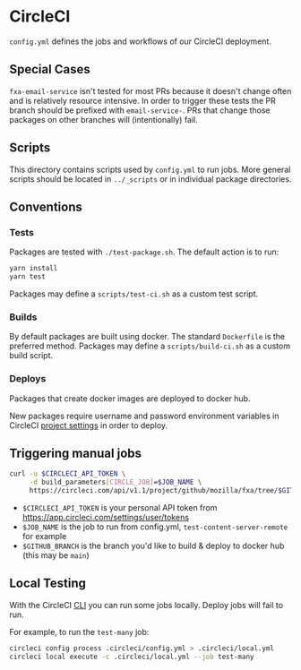 # CircleCI

`config.yml` defines the jobs and workflows of our CircleCI deployment.

## Special Cases

`fxa-email-service` isn't tested for most PRs because it doesn't change
often and is relatively resource intensive. In order to
trigger these tests the PR branch should be prefixed with `email-service-`.
PRs that change those packages on other branches will (intentionally) fail.

## Scripts

This directory contains scripts used by `config.yml` to run jobs. More
general scripts should be located in `../_scripts` or in individual
package directories.

## Conventions

### Tests

Packages are tested with `./test-package.sh`. The default action is to run:

```sh
yarn install
yarn test
```

Packages may define a `scripts/test-ci.sh` as a custom test script.

### Builds

By default packages are built using docker. The standard `Dockerfile`
is the preferred method. Packages may define a `scripts/build-ci.sh`
as a custom build script.

### Deploys

Packages that create docker images are deployed to docker hub.

New packages require username and password environment variables
in CircleCI [project settings](https://ui.circleci.com/settings/project/github/mozilla/fxa/environment-variables) in order to
deploy.

## Triggering manual jobs

```sh
curl -u $CIRCLECI_API_TOKEN \
     -d build_parameters[CIRCLE_JOB]=$JOB_NAME \
     https://circleci.com/api/v1.1/project/github/mozilla/fxa/tree/$GITHUB_BRANCH
```

- `$CIRCLECI_API_TOKEN` is your personal API token from https://app.circleci.com/settings/user/tokens
- `$JOB_NAME` is the job to run from config.yml, `test-content-server-remote` for example
- `$GITHUB_BRANCH` is the branch you'd like to build & deploy to docker hub (this may be `main`)

## Local Testing

With the CircleCI [CLI](https://circleci.com/docs/2.0/local-cli/)
you can run some jobs locally. Deploy jobs will fail to run.

For example, to run the `test-many` job:

```sh
circleci config process .circleci/config.yml > .circleci/local.yml
circleci local execute -c .circleci/local.yml --job test-many
```
